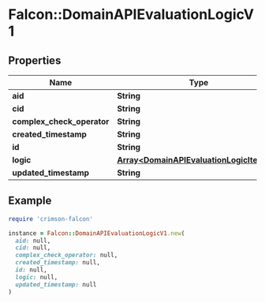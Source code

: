 # Falcon::DomainAPIEvaluationLogicV1

## Properties

| Name | Type | Description | Notes |
| ---- | ---- | ----------- | ----- |
| **aid** | **String** |  | [optional] |
| **cid** | **String** |  | [optional] |
| **complex_check_operator** | **String** |  | [optional] |
| **created_timestamp** | **String** |  | [optional] |
| **id** | **String** |  |  |
| **logic** | [**Array&lt;DomainAPIEvaluationLogicItemV1&gt;**](DomainAPIEvaluationLogicItemV1.md) |  | [optional] |
| **updated_timestamp** | **String** |  | [optional] |

## Example

```ruby
require 'crimson-falcon'

instance = Falcon::DomainAPIEvaluationLogicV1.new(
  aid: null,
  cid: null,
  complex_check_operator: null,
  created_timestamp: null,
  id: null,
  logic: null,
  updated_timestamp: null
)
```

